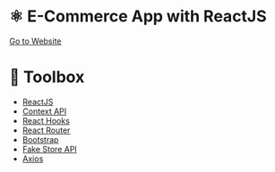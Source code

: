 # ⚛️ E-Commerce App with ReactJS

<a href="https://e-commerce-app-with-react.netlify.app">Go to Website</a>

# 🧰 Toolbox

<ul style="list-style-type:disc">
   <li><a href="https://reactjs.org">ReactJS</a></li>
   <li><a href="https://tr.reactjs.org/docs/context.html">Context API</a></li>
   <li><a href="https://reactjs.org/docs/hooks-intro.html">React Hooks</a></li>
   <li><a href="https://reactrouter.com/web/guides/quick-start">React Router</a></li>
   <li><a href="https://getbootstrap.com">Bootstrap</a></li>
   <li><a href="https://fakestoreapi.com">Fake Store API</a></li>
   <li><a href="https://www.npmjs.com/package/axios">Axios</a></li>
</ul>
